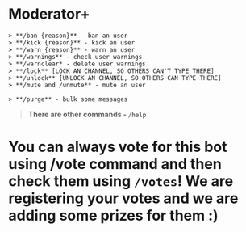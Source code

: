 # Moderator+

 
	> **/ban {reason}** - ban an user
	> **/kick {reason}** - kick an user
	> **/warn {reason}** - warn an user
	> **/warnings** - check user warnings
	> **/warnclear* - delete user warnings
	> **/lock** [LOCK AN CHANNEL, SO OTHERS CAN'T TYPE THERE]
	> **/unlock** [UNLOCK AN CHANNEL, SO OTHERS CAN TYPE THERE]
	> **/mute and /unmute** - mute an user

	> **/purge** - bulk some messages
    
  > **There are other commands - `/help`**
    
  # You can always vote for this bot using /vote command and then check them using ``/votes``! **We are registering your votes and we are adding some prizes for them :)**
